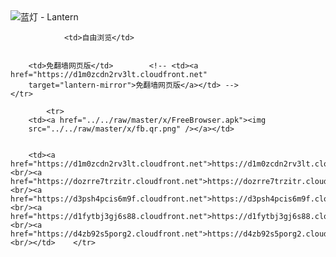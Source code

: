 

<img src="../../raw/master/x/8e0a2b81.c82003be.LanternYellow2.png" alt="蓝灯 - Lantern"/>
<table>
    <tr>
                
                <td>自由浏览</td>
        
        
        <td>免翻墙网页版</td>        <!-- <td><a href="https://d1m0zcdn2rv3lt.cloudfront.net"
        target="lantern-mirror">免翻墙网页版</a></td> -->
    </tr>
    
            <tr>
        <td><a href="../../raw/master/x/FreeBrowser.apk"><img
        src="../../raw/master/x/fb.qr.png" /></a></td>

        
        <td><a href="https://d1m0zcdn2rv3lt.cloudfront.net">https://d1m0zcdn2rv3lt.cloudfront.net</a><br/><a href="https://dozrre7trzitr.cloudfront.net">https://dozrre7trzitr.cloudfront.net</a><br/><a href="https://d3psh4pcis6m9f.cloudfront.net">https://d3psh4pcis6m9f.cloudfront.net</a><br/><a href="https://d1fytbj3gj6s88.cloudfront.net">https://d1fytbj3gj6s88.cloudfront.net</a><br/><a href="https://d4zb92s5porg2.cloudfront.net">https://d4zb92s5porg2.cloudfront.net</a><br/></td>    </tr>
</table>
